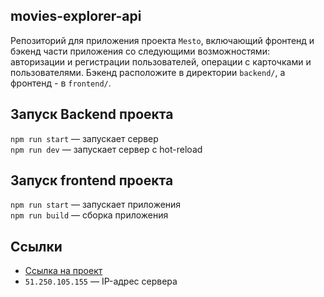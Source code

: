 ## movies-explorer-api
Репозиторий для приложения проекта `Mesto`, включающий фронтенд и бэкенд части приложения со следующими возможностями: авторизации и регистрации пользователей, операции с карточками и пользователями. Бэкенд расположите в директории `backend/`, а фронтенд - в `frontend/`. 

## Запуск Backend проекта

`npm run start` — запускает сервер  
`npm run dev` — запускает сервер с hot-reload

## Запуск frontend проекта

`npm run start` — запускает приложения  
`npm run build` — сборка приложения 

## Ссылки

- [Ссылка на проект](https://mesto.aksenov.nomoredomains.xyz)
- `51.250.105.155` — IP-адрес сервера
